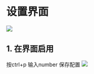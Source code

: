# 设置界面
![](Pasted%20image%2020231105101729.png)
## 1. 在界面启用
按ctrl+p 输入number 保存配置
![](Pasted%20image%2020231105110435.png)